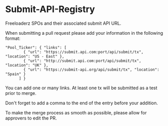 # Submit-API-Registry
Freeloaderz SPOs and their associated submit API URL.

When submitting a pull request please add your information in the following format:

```
"Pool_Ticker": { "links": [ 
        { "url": "https://submit.api.com:port/api/submit/tx", "location": "US - East" },
        { "url": "http://submit.api.com:port/api/submit/tx", "location": "UK" },
        { "url": "https://submit-api.org/api/submit/tx", "location": "Spain" }
      ] }
```

You can add one or many links. At least one tx will be submitted as a test prior to merge.

Don't forget to add a comma to the end of the entry before your addition.

To make the merge process as smooth as possible, please allow for approvers to edit the PR.

